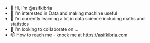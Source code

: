 - 👋 Hi, I’m @asifkibria
- 👀 I’m interested in Data and making machine useful 
- 🌱 I’m currently learning a lot in data science including maths and statistics
- 💞️ I’m looking to collaborate on ...
- 📫 How to reach me - knock me at https://asifkibria.com

<!---
asifkibria/asifkibria is a ✨ special ✨ repository because its `README.md` (this file) appears on your GitHub profile.
You can click the Preview link to take a look at your changes.
--->
